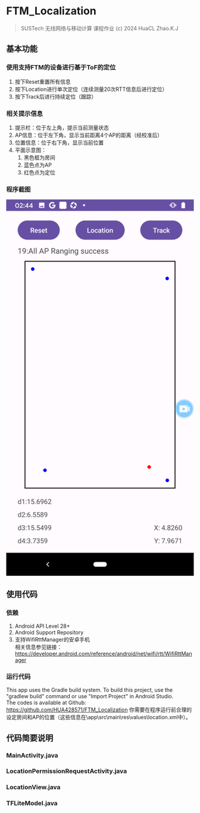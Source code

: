 # FTM_Localization

> SUSTech 无线网络与移动计算 课程作业
> (c) 2024 HuaCL Zhao.K.J

## 基本功能

### 使用支持FTM的设备进行基于ToF的定位
1. 按下Reset重置所有信息
2. 按下Location进行单次定位（连续测量20次RTT信息后进行定位）
3. 按下Track后进行持续定位（跟踪）

### 相关提示信息
1. 提示栏：位于左上角，提示当前测量状态
2. AP信息：位于左下角，显示当前距离4个AP的距离（经校准后）
3. 位置信息：位于右下角，显示当前位置
4. 平面示意图：
    1. 黑色框为房间
    2. 蓝色点为AP
    3. 红色点为定位

### 程序截图
![Alt text](Screenshot_20240105-024430.png)

## 使用代码
### 依赖
1. Android API Level 28+
2. Android Support Repository
3. 支持WifiRttManager的安卓手机  
    相关信息参见链接：  
    https://developer.android.com/reference/android/net/wifi/rtt/WifiRttManager

### 运行代码
This app uses the Gradle build system. To build this project, use the "gradlew build" command or use "Import Project" in Android Studio.  
The codes is available at Github: https://github.com/HUA428571/FTM_Localization
你需要在程序运行前合理的设定房间和AP的位置（这些信息在\app\src\main\res\values\location.xml中）。

## 代码简要说明
### MainActivity.java

### LocationPermissionRequestActivity.java

### LocationView.java

### TFLiteModel.java
